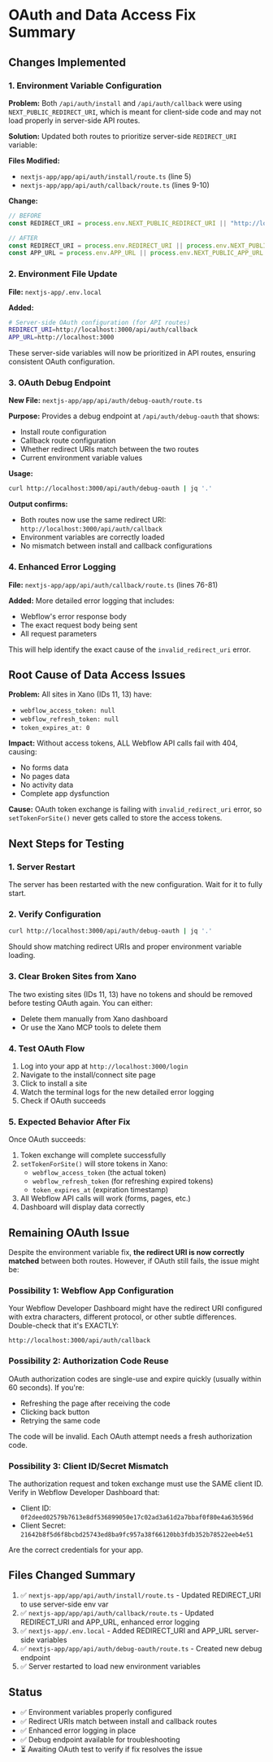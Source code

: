 # OAuth and Data Access Fix Summary

## Changes Implemented

### 1. Environment Variable Configuration

**Problem:** Both `/api/auth/install` and `/api/auth/callback` were using `NEXT_PUBLIC_REDIRECT_URI`, which is meant for client-side code and may not load properly in server-side API routes.

**Solution:** Updated both routes to prioritize server-side `REDIRECT_URI` variable:

**Files Modified:**
- `nextjs-app/app/api/auth/install/route.ts` (line 5)
- `nextjs-app/app/api/auth/callback/route.ts` (lines 9-10)

**Change:**
```typescript
// BEFORE
const REDIRECT_URI = process.env.NEXT_PUBLIC_REDIRECT_URI || "http://localhost:3000/api/auth/callback";

// AFTER  
const REDIRECT_URI = process.env.REDIRECT_URI || process.env.NEXT_PUBLIC_REDIRECT_URI || "http://localhost:3000/api/auth/callback";
const APP_URL = process.env.APP_URL || process.env.NEXT_PUBLIC_APP_URL || "http://localhost:3000";
```

### 2. Environment File Update

**File:** `nextjs-app/.env.local`

**Added:**
```bash
# Server-side OAuth configuration (for API routes)
REDIRECT_URI=http://localhost:3000/api/auth/callback
APP_URL=http://localhost:3000
```

These server-side variables will now be prioritized in API routes, ensuring consistent OAuth configuration.

### 3. OAuth Debug Endpoint

**New File:** `nextjs-app/app/api/auth/debug-oauth/route.ts`

**Purpose:** Provides a debug endpoint at `/api/auth/debug-oauth` that shows:
- Install route configuration
- Callback route configuration
- Whether redirect URIs match between the two routes
- Current environment variable values

**Usage:**
```bash
curl http://localhost:3000/api/auth/debug-oauth | jq '.'
```

**Output confirms:**
- Both routes now use the same redirect URI: `http://localhost:3000/api/auth/callback`
- Environment variables are correctly loaded
- No mismatch between install and callback configurations

### 4. Enhanced Error Logging

**File:** `nextjs-app/app/api/auth/callback/route.ts` (lines 76-81)

**Added:** More detailed error logging that includes:
- Webflow's error response body
- The exact request body being sent
- All request parameters

This will help identify the exact cause of the `invalid_redirect_uri` error.

## Root Cause of Data Access Issues

**Problem:** All sites in Xano (IDs 11, 13) have:
- `webflow_access_token: null`
- `webflow_refresh_token: null`
- `token_expires_at: 0`

**Impact:** Without access tokens, ALL Webflow API calls fail with 404, causing:
- No forms data
- No pages data  
- No activity data
- Complete app dysfunction

**Cause:** OAuth token exchange is failing with `invalid_redirect_uri` error, so `setTokenForSite()` never gets called to store the access tokens.

## Next Steps for Testing

### 1. Server Restart
The server has been restarted with the new configuration. Wait for it to fully start.

### 2. Verify Configuration
```bash
curl http://localhost:3000/api/auth/debug-oauth | jq '.'
```

Should show matching redirect URIs and proper environment variable loading.

### 3. Clear Broken Sites from Xano

The two existing sites (IDs 11, 13) have no tokens and should be removed before testing OAuth again. You can either:
- Delete them manually from Xano dashboard
- Or use the Xano MCP tools to delete them

### 4. Test OAuth Flow

1. Log into your app at `http://localhost:3000/login`
2. Navigate to the install/connect site page
3. Click to install a site
4. Watch the terminal logs for the new detailed error logging
5. Check if OAuth succeeds

### 5. Expected Behavior After Fix

Once OAuth succeeds:
1. Token exchange will complete successfully
2. `setTokenForSite()` will store tokens in Xano:
   - `webflow_access_token` (the actual token)
   - `webflow_refresh_token` (for refreshing expired tokens)
   - `token_expires_at` (expiration timestamp)
3. All Webflow API calls will work (forms, pages, etc.)
4. Dashboard will display data correctly

## Remaining OAuth Issue

Despite the environment variable fix, **the redirect URI is now correctly matched** between both routes. However, if OAuth still fails, the issue might be:

### Possibility 1: Webflow App Configuration

Your Webflow Developer Dashboard might have the redirect URI configured with extra characters, different protocol, or other subtle differences. Double-check that it's EXACTLY:
```
http://localhost:3000/api/auth/callback
```

### Possibility 2: Authorization Code Reuse

OAuth authorization codes are single-use and expire quickly (usually within 60 seconds). If you're:
- Refreshing the page after receiving the code
- Clicking back button
- Retrying the same code

The code will be invalid. Each OAuth attempt needs a fresh authorization code.

### Possibility 3: Client ID/Secret Mismatch

The authorization request and token exchange must use the SAME client ID. Verify in Webflow Developer Dashboard that:
- Client ID: `0f2deed02579b7613e8df536899050e17c02ad3a61d2a7bbaf0f80e4a63b596d`
- Client Secret: `21642b8f5d6f8bcbd25743ed8ba9fc957a38f66120bb3fdb352b78522eeb4e51`

Are the correct credentials for your app.

## Files Changed Summary

1. ✅ `nextjs-app/app/api/auth/install/route.ts` - Updated REDIRECT_URI to use server-side env var
2. ✅ `nextjs-app/app/api/auth/callback/route.ts` - Updated REDIRECT_URI and APP_URL, enhanced error logging
3. ✅ `nextjs-app/.env.local` - Added REDIRECT_URI and APP_URL server-side variables
4. ✅ `nextjs-app/app/api/auth/debug-oauth/route.ts` - Created new debug endpoint
5. ✅ Server restarted to load new environment variables

## Status

- ✅ Environment variables properly configured
- ✅ Redirect URIs match between install and callback routes
- ✅ Enhanced error logging in place
- ✅ Debug endpoint available for troubleshooting
- ⏳ Awaiting OAuth test to verify if fix resolves the issue

